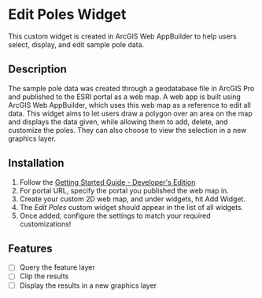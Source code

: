 # Edit Poles Widget

This custom widget is created in ArcGIS Web AppBuilder to help users select, display, and edit sample pole data.

## Description

The sample pole data was created through a geodatabase file in ArcGIS Pro and published to the ESRI portal as a web map. A web app is built using ArcGIS Web AppBuilder, 
which uses this web map as a reference to edit all data. This widget aims to let users draw a polygon over an area on the map and displays the data given, while allowing 
them to add, delete, and customize the poles. They can also choose to view the selection in a new graphics layer.

## Installation
1. Follow the [Getting Started Guide - Developer's Edition](https://developers.arcgis.com/web-appbuilder/guide/getstarted.htm)
2. For portal URL, specify the portal you published the web map in. 
3. Create your custom 2D web map, and under widgets, hit Add Widget. 
4. The *Edit Poles* custom widget should appear in the list of all widgets.
5. Once added, configure the settings to match your required customizations!

## Features
- [ ] Query the feature layer
- [ ] Clip the results
- [ ] Display the results in a new graphics layer
